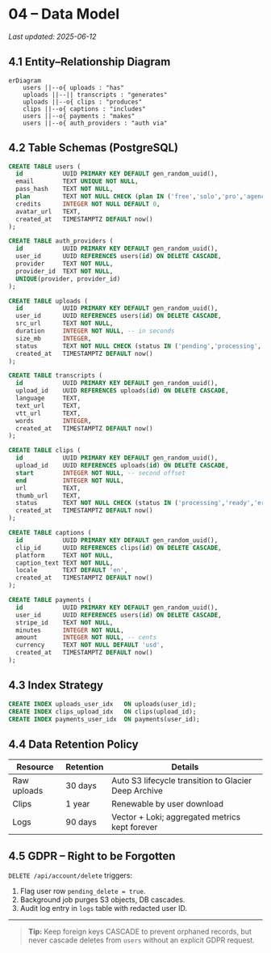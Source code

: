 # 04 – Data Model

_Last updated: 2025-06-12_

## 4.1 Entity–Relationship Diagram
```mermaid
erDiagram
    users ||--o{ uploads : "has"
    uploads ||--|| transcripts : "generates"
    uploads ||--o{ clips : "produces"
    clips ||--o{ captions : "includes"
    users ||--o{ payments : "makes"
    users ||--o{ auth_providers : "auth via"
```

## 4.2 Table Schemas (PostgreSQL)
```sql
CREATE TABLE users (
  id           UUID PRIMARY KEY DEFAULT gen_random_uuid(),
  email        TEXT UNIQUE NOT NULL,
  pass_hash    TEXT NOT NULL,
  plan         TEXT NOT NULL CHECK (plan IN ('free','solo','pro','agency')),
  credits      INTEGER NOT NULL DEFAULT 0,
  avatar_url   TEXT,
  created_at   TIMESTAMPTZ DEFAULT now()
);

CREATE TABLE auth_providers (
  id           UUID PRIMARY KEY DEFAULT gen_random_uuid(),
  user_id      UUID REFERENCES users(id) ON DELETE CASCADE,
  provider     TEXT NOT NULL,
  provider_id  TEXT NOT NULL,
  UNIQUE(provider, provider_id)
);

CREATE TABLE uploads (
  id           UUID PRIMARY KEY DEFAULT gen_random_uuid(),
  user_id      UUID REFERENCES users(id) ON DELETE CASCADE,
  src_url      TEXT NOT NULL,
  duration     INTEGER NOT NULL, -- in seconds
  size_mb      INTEGER,
  status       TEXT NOT NULL CHECK (status IN ('pending','processing','done','errored','cancelled')),
  created_at   TIMESTAMPTZ DEFAULT now()
);

CREATE TABLE transcripts (
  id           UUID PRIMARY KEY DEFAULT gen_random_uuid(),
  upload_id    UUID REFERENCES uploads(id) ON DELETE CASCADE,
  language     TEXT,
  text_url     TEXT,
  vtt_url      TEXT,
  words        INTEGER,
  created_at   TIMESTAMPTZ DEFAULT now()
);

CREATE TABLE clips (
  id           UUID PRIMARY KEY DEFAULT gen_random_uuid(),
  upload_id    UUID REFERENCES uploads(id) ON DELETE CASCADE,
  start        INTEGER NOT NULL, -- second offset
  end          INTEGER NOT NULL,
  url          TEXT,
  thumb_url    TEXT,
  status       TEXT NOT NULL CHECK (status IN ('processing','ready','errored')),
  created_at   TIMESTAMPTZ DEFAULT now()
);

CREATE TABLE captions (
  id           UUID PRIMARY KEY DEFAULT gen_random_uuid(),
  clip_id      UUID REFERENCES clips(id) ON DELETE CASCADE,
  platform     TEXT NOT NULL,
  caption_text TEXT NOT NULL,
  locale       TEXT DEFAULT 'en',
  created_at   TIMESTAMPTZ DEFAULT now()
);

CREATE TABLE payments (
  id           UUID PRIMARY KEY DEFAULT gen_random_uuid(),
  user_id      UUID REFERENCES users(id) ON DELETE CASCADE,
  stripe_id    TEXT NOT NULL,
  minutes      INTEGER NOT NULL,
  amount       INTEGER NOT NULL, -- cents
  currency     TEXT NOT NULL DEFAULT 'usd',
  created_at   TIMESTAMPTZ DEFAULT now()
);
```

## 4.3 Index Strategy
```sql
CREATE INDEX uploads_user_idx   ON uploads(user_id);
CREATE INDEX clips_upload_idx   ON clips(upload_id);
CREATE INDEX payments_user_idx  ON payments(user_id);
```

## 4.4 Data Retention Policy
Resource | Retention | Details
-------- | --------- | -------
Raw uploads | 30 days | Auto S3 lifecycle transition to Glacier Deep Archive
Clips | 1 year | Renewable by user download
Logs | 90 days | Vector + Loki; aggregated metrics kept forever

## 4.5 GDPR – Right to be Forgotten
`DELETE /api/account/delete` triggers:
1. Flag user row `pending_delete = true`.
2. Background job purges S3 objects, DB cascades.
3. Audit log entry in `logs` table with redacted user ID.

---

> **Tip:** Keep foreign keys CASCADE to prevent orphaned records, but never cascade deletes from `users` without an explicit GDPR request. 